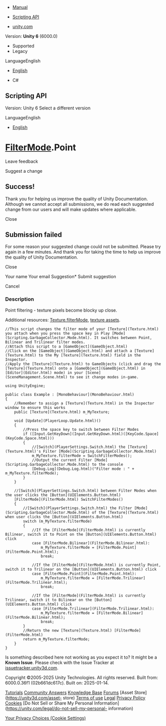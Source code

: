 [ ]()

  * [Manual](../Manual/index.html)
  * [Scripting API](../ScriptReference/index.html)

  * [unity.com](https://unity.com/)

Version: **Unity 6** (6000.0)

  * Supported
  * Legacy

LanguageEnglish

  * [English]()

  * C#

[ ](https://docs.unity3d.com)

## Scripting API

Version: Unity 6 Select a different version

LanguageEnglish

  * [English]()

#  [FilterMode](FilterMode.html).Point

Leave feedback

Suggest a change

## Success!

Thank you for helping us improve the quality of Unity Documentation. Although
we cannot accept all submissions, we do read each suggested change from our
users and will make updates where applicable.

Close

## Submission failed

For some reason your suggested change could not be submitted. Please <a>try
again</a> in a few minutes. And thank you for taking the time to help us
improve the quality of Unity Documentation.

Close

Your name Your email Suggestion* Submit suggestion

Cancel

[ ]()

### Description

Point filtering - texture pixels become blocky up close.

Additional resources: [Texture.filterMode](Texture-filterMode.html), [texture
assets](../Manual/Textures.html).

    
    
    //This script changes the filter mode of your [Texture](Texture.html) you attach when you press the space key in Play [Mode](Scripting.GarbageCollector.Mode.html). It switches between Point, Bilinear and Trilinear filter modes.
    //Attach this script to a [GameObject](GameObject.html)
    //Click on the [GameObject](GameObject.html) and attach a [Texture](Texture.html) to the My [Texture](Texture.html) field in the Inspector.
    //Apply the [Texture](Texture.html) to GameObjects (click and drag the [Texture](Texture.html) onto a [GameObject](GameObject.html) in [Editor](Editor.html) mode) in your [Scene](SceneManagement.Scene.html) to see it change modes in-game.  
      
    using UnityEngine;  
      
    public class Example : [MonoBehaviour](MonoBehaviour.html)
    {
        //Remember to assign a [Texture](Texture.html) in the Inspector window to ensure this works
        public [Texture](Texture.html) m_MyTexture;  
      
        void [Update](PlayerLoop.Update.html)()
        {
            //Press the space key to switch between Filter Modes
            if ([Input.GetKeyDown](Input.GetKeyDown.html)([KeyCode.Space](KeyCode.Space.html)))
            {
                //[Switch](PlayerSettings.Switch.html) the [Texture](Texture.html)'s Filter [Mode](Scripting.GarbageCollector.Mode.html)
                m_MyTexture.filterMode = SwitchFilterModes();
                //Output the current Filter [Mode](Scripting.GarbageCollector.Mode.html) to the console
                [Debug.Log](Debug.Log.html)("Filter mode : " + m_MyTexture.filterMode);
            }
        }  
      
        //[Switch](PlayerSettings.Switch.html) between Filter Modes when the user clicks the [Button](UIElements.Button.html)
        [FilterMode](FilterMode.html) SwitchFilterModes()
        {
            //[Switch](PlayerSettings.Switch.html) the Filter [Mode](Scripting.GarbageCollector.Mode.html) of the [Texture](Texture.html) when user clicks the [Button](UIElements.Button.html)
            switch (m_MyTexture.filterMode)
            {
                //If the [FilterMode](FilterMode.html) is currently Bilinear, switch it to Point on the [Button](UIElements.Button.html) click
                case [FilterMode.Bilinear](FilterMode.Bilinear.html):
                    m_MyTexture.filterMode = [FilterMode.Point](FilterMode.Point.html);
                    break;  
      
                //If the [FilterMode](FilterMode.html) is currently Point, switch it to Trilinear on the [Button](UIElements.Button.html) click
                case [FilterMode.Point](FilterMode.Point.html):
                    m_MyTexture.filterMode = [FilterMode.Trilinear](FilterMode.Trilinear.html);
                    break;  
      
                //If the [FilterMode](FilterMode.html) is currently Trilinear, switch it to Bilinear on the [Button](UIElements.Button.html) click
                case [FilterMode.Trilinear](FilterMode.Trilinear.html):
                    m_MyTexture.filterMode = [FilterMode.Bilinear](FilterMode.Bilinear.html);
                    break;
            }
            //Return the new [Texture](Texture.html) [FilterMode](FilterMode.html)
            return m_MyTexture.filterMode;
        }
    }
    

Is something described here not working as you expect it to? It might be a
**Known Issue**. Please check with the Issue Tracker at
[issuetracker.unity3d.com](https://issuetracker.unity3d.com).

Copyright ©2005-2025 Unity Technologies. All rights reserved. Built from:
6000.0.36f1 (02b661dc617c). Built on: 2025-01-14.

[Tutorials](https://unity3d.com/learn) [Community
Answers](https://answers.unity3d.com) [Knowledge
Base](https://support.unity3d.com/hc/en-us)
[Forums](https://forum.unity3d.com) [Asset Store](https://unity3d.com/asset-
store) [Terms of use](https://docs.unity3d.com/Manual/TermsOfUse.html)
[Legal](https://unity.com/legal) [Privacy
Policy](https://unity.com/legal/privacy-policy)
[Cookies](https://unity.com/legal/cookie-policy) [Do Not Sell or Share My
Personal Information](https://unity.com/legal/do-not-sell-my-personal-
information)

[Your Privacy Choices (Cookie Settings)](javascript:void\(0\);)

